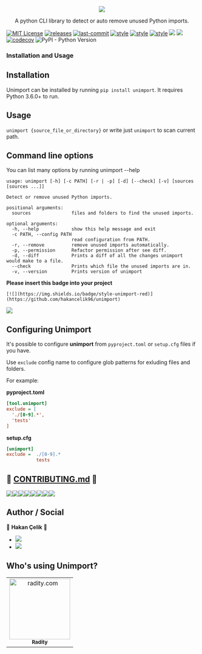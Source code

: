<p align="center">
  <img src="https://raw.githubusercontent.com/hakancelik96/unimport/master/images/logo/Unimport.png">
  </p>
<p align="center">
  A python CLI library to detect or auto remove unused Python imports.
 </p>

[![MIT License](https://img.shields.io/github/license/hakancelik96/unimport.svg)](https://github.com/hakancelik96/unimport/blob/master/LICENSE) [![releases](https://img.shields.io/github/release/hakancelik96/unimport.svg)](https://github.com/hakancelik96/unimport/releases) [![last-commit](https://img.shields.io/github/last-commit/hakancelik96/unimport.svg)](https://github.com/hakancelik96/unimport/commits/master) [![style](https://img.shields.io/badge/style-black-black)](https://github.com/psf/black) [![style](https://img.shields.io/badge/style-isort-lightgrey)](https://github.com/timothycrosley/isort) [![style](https://img.shields.io/badge/style-unimport-green)](https://github.com/hakancelik96/unimport) [![](https://img.shields.io/github/contributors/hakancelik96/unimport)](https://github.com/hakancelik96/unimport/graphs/contributors) [![](https://pepy.tech/badge/unimport)](https://pepy.tech/badge/unimport) [![codecov](https://codecov.io/gh/hakancelik96/unimport/branch/master/graph/badge.svg)](https://codecov.io/gh/hakancelik96/unimport) ![PyPI - Python Version](https://img.shields.io/pypi/pyversions/unimport)

### Installation and Usage
## Installation
Unimport can be installed by running `pip install unimport`. It requires Python 3.6.0+ to run.

## Usage

`unimport {source_file_or_directory}` or write just `unimport` to scan current path.

## Command line options
You can list many options by running unimport --help

```
usage: unimport [-h] [-c PATH] [-r | -p] [-d] [--check] [-v] [sources [sources ...]]

Detect or remove unused Python imports.

positional arguments:
  sources               files and folders to find the unused imports.

optional arguments:
  -h, --help            show this help message and exit
  -c PATH, --config PATH
                        read configuration from PATH.
  -r, --remove          remove unused imports automatically.
  -p, --permission      Refactor permission after see diff.
  -d, --diff            Prints a diff of all the changes unimport would make to a file.
  --check               Prints which file the unused imports are in.
  -v, --version         Prints version of unimport
```


**Please insert this badge into your project**

`[![](https://img.shields.io/badge/style-unimport-red)](https://github.com/hakancelik96/unimport)`

[![](https://img.shields.io/badge/style-unimport-red)](https://github.com/hakancelik96/unimport)

## Configuring Unimport
It's possible to configure **unimport** from `pyproject.toml` or `setup.cfg` files if you have.

Use `exclude` config name to configure glob patterns for exluding files and folders.

For example:

**pyproject.toml**

```ini
[tool.unimport]
exclude = [
  './[0-9].*',
  'tests'
]
```

**setup.cfg**

```ini
[unimport]
exclude =  ./[0-9].*
           tests
```

## 🤝 [CONTRIBUTING.md](https://github.com/hakancelik96/unimport/blob/master/CONTRIBUTING.md) 🤝

[![](https://sourcerer.io/fame/hakancelik96/hakancelik96/unimport/images/0)](https://sourcerer.io/fame/hakancelik96/hakancelik96/unimport/links/0)[![](https://sourcerer.io/fame/hakancelik96/hakancelik96/unimport/images/1)](https://sourcerer.io/fame/hakancelik96/hakancelik96/unimport/links/1)[![](https://sourcerer.io/fame/hakancelik96/hakancelik96/unimport/images/2)](https://sourcerer.io/fame/hakancelik96/hakancelik96/unimport/links/2)[![](https://sourcerer.io/fame/hakancelik96/hakancelik96/unimport/images/3)](https://sourcerer.io/fame/hakancelik96/hakancelik96/unimport/links/3)[![](https://sourcerer.io/fame/hakancelik96/hakancelik96/unimport/images/4)](https://sourcerer.io/fame/hakancelik96/hakancelik96/unimport/links/4)[![](https://sourcerer.io/fame/hakancelik96/hakancelik96/unimport/images/5)](https://sourcerer.io/fame/hakancelik96/hakancelik96/unimport/links/5)[![](https://sourcerer.io/fame/hakancelik96/hakancelik96/unimport/images/6)](https://sourcerer.io/fame/hakancelik96/hakancelik96/unimport/links/6)[![](https://sourcerer.io/fame/hakancelik96/hakancelik96/unimport/images/7)](https://sourcerer.io/fame/hakancelik96/hakancelik96/unimport/links/7)

## Author / Social

👤 **Hakan Çelik** 👤

- [![](https://img.shields.io/twitter/follow/hakancelik96?style=social)](https://twitter.com/hakancelik96)
- [![](https://img.shields.io/github/followers/hakancelik96?label=hakancelik96&style=social)](https://github.com/hakancelik96)


## Who's using Unimport?
<table>
  <tr>
    <td align="center">
      <a href="https://radity.com/?ref=unimport">
        <img src="https://raw.githubusercontent.com/hakancelik96/unimport/master/images/clients/radity.jpg" width="160px;" alt="radity.com"/>
        <br/>
        <sub>
          <b>Radity</b>
        </sub>
      </a>
      <br/>
    </td>
  </tr>
</table>
